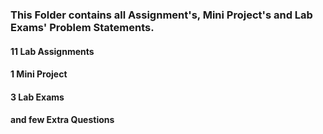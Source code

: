 ### This Folder contains all Assignment's, Mini Project's and Lab Exams' Problem Statements. 

#### 11 Lab Assignments

#### 1 Mini Project 

#### 3 Lab Exams

#### and few Extra Questions
